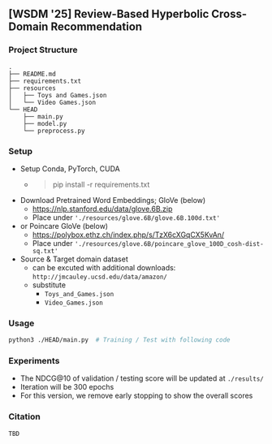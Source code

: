 ## [WSDM '25] Review-Based Hyperbolic Cross-Domain Recommendation

### Project Structure

```
.
├── README.md
├── requirements.txt
├── resources
│   ├── Toys and Games.json
│   └── Video Games.json
└── HEAD
    ├── main.py
    ├── model.py
    └── preprocess.py
```

### Setup

- Setup Conda, PyTorch, CUDA
  - > pip install -r requirements.txt
- Download Pretrained Word Embeddings; GloVe (below)
  - https://nlp.stanford.edu/data/glove.6B.zip
  - Place under `'./resources/glove.6B/glove.6B.100d.txt'`
- or Poincare GloVe (below)
  - https://polybox.ethz.ch/index.php/s/TzX6cXGqCX5KvAn/
  - Place under `'./resources/glove.6B/poincare_glove_100D_cosh-dist-sq.txt'`
- Source & Target domain dataset
  - can be excuted with additional downloads: `http://jmcauley.ucsd.edu/data/amazon/`
  - substitute
    - `Toys_and_Games.json`
    - `Video_Games.json`

### Usage

```bash
python3 ./HEAD/main.py  # Training / Test with following code
```

### Experiments

- The NDCG@10 of validation / testing score will be updated at `./results/`
- Iteration will be 300 epochs
- For this version, we remove early stopping to show the overall scores

### Citation

```
TBD
```
